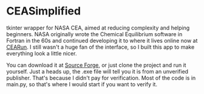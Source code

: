 # CEASimplified
tkinter wrapper for NASA CEA, aimed at reducing complexity and helping beginners. NASA originally wrote the Chemical Equilibrium software in Fortran in the 60s and continued developing it to where it lives online now at [CEARun](https://cearun.grc.nasa.gov/intro.html#:~:text=The%20online%20program%20CEARUN%20has,now%20the%20Glenn%20Research%20Center). I still wasn't a huge fan of the interface, so I built this app to make everything look a little nicer.

You can download it at [Source Forge](https://sourceforge.net/projects/ceasimplified/), or just clone the project and run it yourself. Just a heads up, the .exe file will tell you it is from an unverified publisher. That's because I didn't pay for verification. Most of the code is in main.py, so that's where I would start if you want to verify it.

